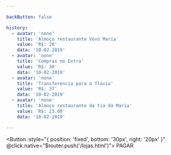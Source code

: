 ```yaml
---

backButton: false

history:
  - avatar: 'none'
    title: 'Almoço restaurante Vovó Maria'
    value: 'R$: 20'
    data: '10-02-2019'
  - avatar: 'none'
    title: 'Compras no Extra'
    value: 'R$: 30'
    data: '10-02-2019'
  - avatar: 'none'
    title: 'Transferencia para o flavio'
    value: 'R$: 37'
    data: '10-02-2019'  
  - avatar: 'none'
    title: 'Almoço restaurante da tia da Maria'
    value: 'R$: 23.00'
    data: '10-02-2019'

---
```


<Post
  v-for="post, index in $page.frontmatter.history"
  :key="index"
  :avatar="post.avatar"
  :title="post.title"
  :description="post.value"
/>

<Button :style="{ position: 'fixed', bottom: '30px', right: '20px' }" @click.native="$router.push('/lojas.html')"> PAGAR </Button>

<script>
// {
//   "status": "ok",
//   "dados": {
//       "flag_aprovacao": 1,
//       "valor_emprestimo": 12
//   }
// }


  export default {
    methods: {
      getBody () {
        return {
            transacao: {
              tipo_saldo: 1,
              valor_emprestimo: 100.00,
              saldo_atual: 10.00
            },

            usuario: {
              nome: "Xico Jose",
              cpf: "98896497845",
              data_nascimento: "1960-02-05",
              sexo: "F",
              email: "mariaa@gmail.com",
              telefone: "78988483669",
              endereco: "Rua Nao sei",
              numero: "666",
              cep: "36759122",
              bairro: "Sao Paulo",
              cidade: "Roca Nova",
              estado: "SP"
            },
            historico:[
              { 
                date : "10-02-2019",
                valor : 5.00
              },
              {
                date : "11-03-2019",
                valor : 5.00
              },
              {
                date : "12-08-2019",
                valor : 5.00
              },
              {
                date : "13-02-2018",
                valor : 5.00
              },
              {
                date : "14-02-2017",
                valor : 5.00
              },
              {
                date : "15-02-2019",
                valor : 5.00
              }
            ]
          }
      }
    },

    mounted () {
      const endpoint = 'http://127.0.0.1:8000/v1/SolicitacaoEmprestimo'

      fetch(endpoint, {
        method: 'POST',
        headers: {
          'Accept': 'application/json',
          'Content-Type': 'application/json'
        },
        body: JSON.stringify(this.getBody())
      })
        .then(response => {
          console.log(response)
        })
        .catch(err => {
          this.$store.commit('atualizarCredito', 100)
        }) 
    }
  }
</script>